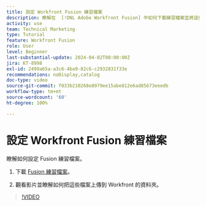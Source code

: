 ```yaml
---
title: 設定 Workfront Fusion 練習檔案
description: 瞭解在  [!DNL Adobe Workfront Fusion] 中如何下載練習檔案並將這些檔案上傳到 Workfront 的資料夾中。
activity: use
team: Technical Marketing
type: Tutorial
feature: Workfront Fusion
role: User
level: Beginner
last-substantial-update: 2024-04-02T00:00:00Z
jira: KT-8998
exl-id: 2499a65a-a3c6-4ba9-82c6-c2932831f33e
recommendations: noDisplay,catalog
doc-type: video
source-git-commit: f033b210268e8979ee15abe812e6ad85673eeedb
workflow-type: tm+mt
source-wordcount: '60'
ht-degree: 100%

---
```


# 設定 Workfront Fusion 練習檔案

瞭解如何設定 Fusion 練習檔案。

1. 下載 [Fusion 練習檔案](/help/assets/fusion-exercise-files.zip)。

1. 觀看影片並瞭解如何把這些檔案上傳到 Workfront 的資料夾。

>[!VIDEO](https://video.tv.adobe.com/v/335258/?quality=12&learn=on)
